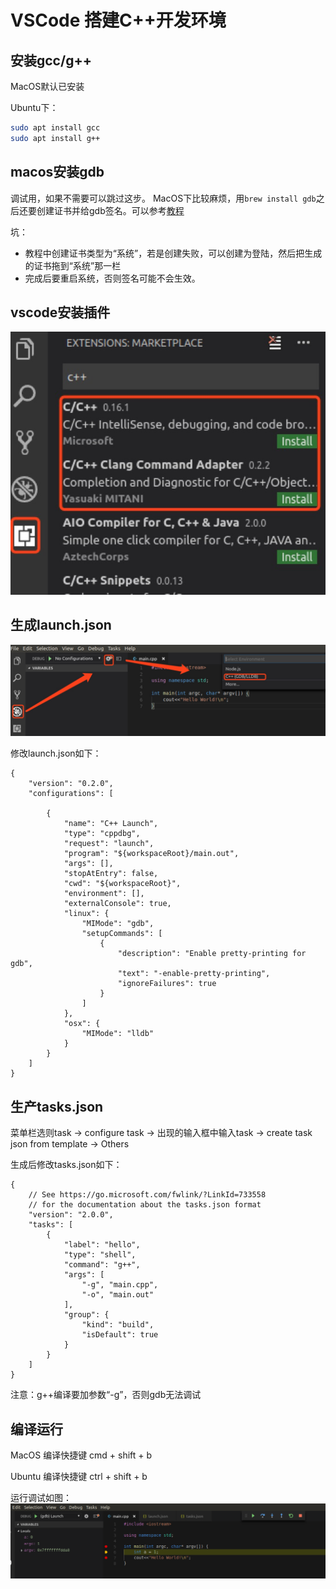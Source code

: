 # VSCode 搭建C++开发环境

## 安装gcc/g++
MacOS默认已安装

Ubuntu下：
```bash
sudo apt install gcc
sudo apt install g++
```
## macos安装gdb
调试用，如果不需要可以跳过这步。
MacOS下比较麻烦，用`brew install gdb`之后还要创建证书并给gdb签名。可以参考[教程](https://blog.csdn.net/cairo123/article/details/52054280)

坑：
- 教程中创建证书类型为“系统”，若是创建失败，可以创建为登陆，然后把生成的证书拖到“系统”那一栏
- 完成后要重启系统，否则签名可能不会生效。

## vscode安装插件
![](https://github.com/linjyang/vscode-cpp/blob/master/pic/vscode_plugin.jpg)

## 生成launch.json
![](https://github.com/linjyang/vscode-cpp/blob/master/pic/launch_json.jpg)

修改launch.json如下：
```
{
    "version": "0.2.0",
    "configurations": [

        {
            "name": "C++ Launch",
            "type": "cppdbg",
            "request": "launch",
            "program": "${workspaceRoot}/main.out", 
            "args": [],
            "stopAtEntry": false,
            "cwd": "${workspaceRoot}",  
            "environment": [],                 
            "externalConsole": true,        
            "linux": {
                "MIMode": "gdb",
                "setupCommands": [
                    {
                        "description": "Enable pretty-printing for gdb",
                        "text": "-enable-pretty-printing",
                        "ignoreFailures": true
                    }
                ]
            },
            "osx": {
                "MIMode": "lldb"
            }
        }
    ]
}
```
## 生产tasks.json
菜单栏选则task -> configure task -> 出现的输入框中输入task -> create task json from template -> Others

生成后修改tasks.json如下：
```
{
    // See https://go.microsoft.com/fwlink/?LinkId=733558
    // for the documentation about the tasks.json format
    "version": "2.0.0",
    "tasks": [
        {
            "label": "hello",
            "type": "shell",
            "command": "g++",
            "args": [
                "-g", "main.cpp",
                "-o", "main.out"
            ],
            "group": {
                "kind": "build",
                "isDefault": true
            }
        }
    ]
}
```
注意：g++编译要加参数“-g”，否则gdb无法调试

## 编译运行
MacOS 编译快捷键 cmd + shift + b

Ubuntu 编译快捷键 ctrl + shift + b

运行调试如图：
![](https://github.com/linjyang/vscode-cpp/blob/master/pic/compile.png)
